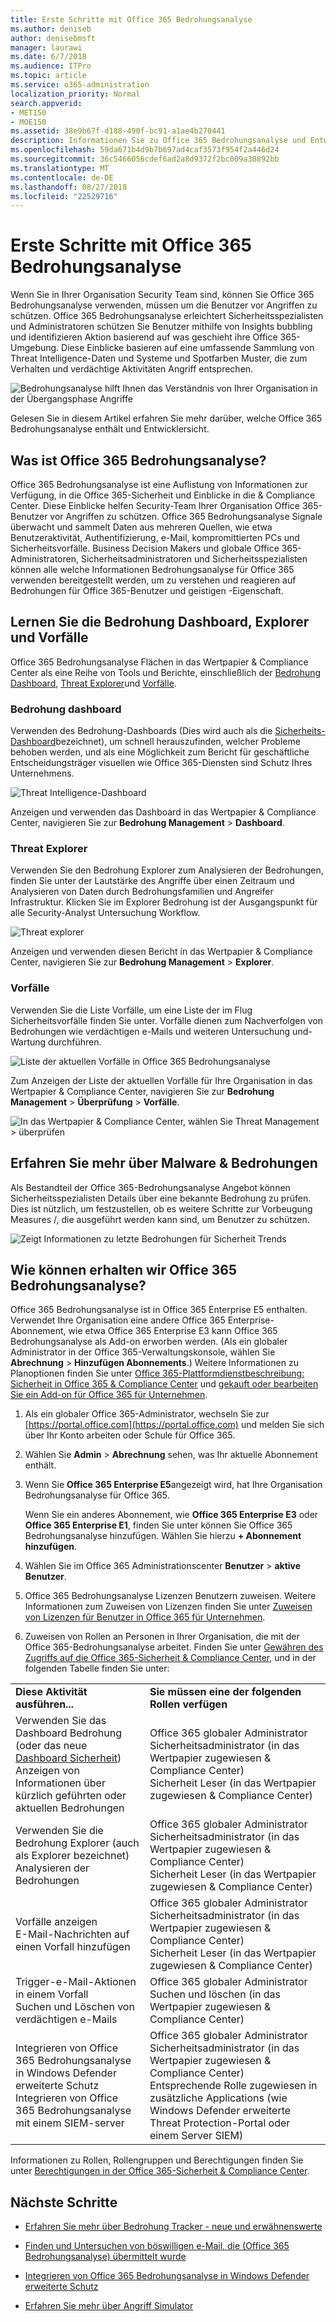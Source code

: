 ```yaml
---
title: Erste Schritte mit Office 365 Bedrohungsanalyse
ms.author: deniseb
author: denisebmsft
manager: laurawi
ms.date: 6/7/2018
ms.audience: ITPro
ms.topic: article
ms.service: o365-administration
localization_priority: Normal
search.appverid:
- MET150
- MOE150
ms.assetid: 38e9b67f-d188-490f-bc91-a1ae4b270441
description: Informationen Sie zu Office 365 Bedrohungsanalyse und Entwicklersicht.
ms.openlocfilehash: 59da671b4d9b7b697ad4caf3573f954f2a446d24
ms.sourcegitcommit: 36c5466056cdef6ad2a8d9372f2bc009a30892bb
ms.translationtype: MT
ms.contentlocale: de-DE
ms.lasthandoff: 08/27/2018
ms.locfileid: "22529716"
---
```

# <a name="get-started-with-office-365-threat-intelligence"></a>Erste Schritte mit Office 365 Bedrohungsanalyse

Wenn Sie in Ihrer Organisation Security Team sind, können Sie Office 365 Bedrohungsanalyse verwenden, müssen um die Benutzer vor Angriffen zu schützen. Office 365 Bedrohungsanalyse erleichtert Sicherheitsspezialisten und Administratoren schützen Sie Benutzer mithilfe von Insights bubbling und identifizieren Aktion basierend auf was geschieht ihre Office 365-Umgebung. Diese Einblicke basieren auf eine umfassende Sammlung von Threat Intelligence-Daten und Systeme und Spotfarben Muster, die zum Verhalten und verdächtige Aktivitäten Angriff entsprechen.
  
![Bedrohungsanalyse hilft Ihnen das Verständnis von Ihrer Organisation in der Übergangsphase Angriffe](media/6ce67cf2-3bbb-4008-9c55-1b4c7af0471f.png)
  
Gelesen Sie in diesem Artikel erfahren Sie mehr darüber, welche Office 365 Bedrohungsanalyse enthält und Entwicklersicht.
  
## <a name="what-is-office-365-threat-intelligence"></a>Was ist Office 365 Bedrohungsanalyse?

Office 365 Bedrohungsanalyse ist eine Auflistung von Informationen zur Verfügung, in die Office 365-Sicherheit und Einblicke in die &amp; Compliance Center. Diese Einblicke helfen Security-Team Ihrer Organisation Office 365-Benutzer vor Angriffen zu schützen. Office 365 Bedrohungsanalyse Signale überwacht und sammelt Daten aus mehreren Quellen, wie etwa Benutzeraktivität, Authentifizierung, e-Mail, kompromittierten PCs und Sicherheitsvorfälle. Business Decision Makers und globale Office 365-Administratoren, Sicherheitsadministratoren und Sicherheitsspezialisten können alle welche Informationen Bedrohungsanalyse für Office 365 verwenden bereitgestellt werden, um zu verstehen und reagieren auf Bedrohungen für Office 365-Benutzer und geistigen -Eigenschaft.
  
## <a name="get-acquainted-with-the-threat-dashboard-explorer-and-incidents"></a>Lernen Sie die Bedrohung Dashboard, Explorer und Vorfälle

Office 365 Bedrohungsanalyse Flächen in das Wertpapier &amp; Compliance Center als eine Reihe von Tools und Berichte, einschließlich der [Bedrohung Dashboard](get-started-with-ti.md#dashboard), [Threat Explorer](get-started-with-ti.md#explorer)und [Vorfälle](get-started-with-ti.md#incidents).
  
### <a name="threat-dashboard"></a>Bedrohung dashboard

Verwenden des Bedrohung-Dashboards (Dies wird auch als die [Sicherheits-Dashboard](security-dashboard.md)bezeichnet), um schnell herauszufinden, welcher Probleme behoben werden, und als eine Möglichkeit zum Bericht für geschäftliche Entscheidungsträger visuellen wie Office 365-Diensten sind Schutz Ihres Unternehmens.
  
![Threat Intelligence-Dashboard](media/ce013a31-3f80-4d09-bb95-bfb7623b8bc4.png)
  
Anzeigen und verwenden das Dashboard in das Wertpapier &amp; Compliance Center, navigieren Sie zur **Bedrohung Management** \> **Dashboard**.
  
### <a name="threat-explorer"></a>Threat Explorer

Verwenden Sie den Bedrohung Explorer zum Analysieren der Bedrohungen, finden Sie unter der Lautstärke des Angriffe über einen Zeitraum und Analysieren von Daten durch Bedrohungsfamilien und Angreifer Infrastruktur. Klicken Sie im Explorer Bedrohung ist der Ausgangspunkt für alle Security-Analyst Untersuchung Workflow.
  
![Threat explorer](media/7a7cecee-17f0-4134-bcb8-7cee3f3c3890.png)
  
Anzeigen und verwenden diesen Bericht in das Wertpapier &amp; Compliance Center, navigieren Sie zur **Bedrohung Management** \> **Explorer**.
  
 ### <a name="incidents"></a>Vorfälle

Verwenden Sie die Liste Vorfälle, um eine Liste der im Flug Sicherheitsvorfälle finden Sie unter. Vorfälle dienen zum Nachverfolgen von Bedrohungen wie verdächtigen e-Mails und weiteren Untersuchung und-Wartung durchführen.
  
![Liste der aktuellen Vorfälle in Office 365 Bedrohungsanalyse](media/acadd4c7-d2de-4146-aeb8-90cfad805a9c.png)
  
Zum Anzeigen der Liste der aktuellen Vorfälle für Ihre Organisation in das Wertpapier &amp; Compliance Center, navigieren Sie zur **Bedrohung Management** \> **Überprüfung** \> **Vorfälle**.
  
![In das Wertpapier &amp; Compliance Center, wählen Sie Threat Management \> überprüfen](media/e0f46454-fa38-40f0-a120-b595614d1d22.png)
  
## <a name="learn-more-about-malware-amp-threats"></a>Erfahren Sie mehr über Malware &amp; Bedrohungen

Als Bestandteil der Office 365-Bedrohungsanalyse Angebot können Sicherheitsspezialisten Details über eine bekannte Bedrohung zu prüfen. Dies ist nützlich, um festzustellen, ob es weitere Schritte zur Vorbeugung Measures /, die ausgeführt werden kann sind, um Benutzer zu schützen.
  
![Zeigt Informationen zu letzte Bedrohungen für Sicherheit Trends](media/11e7d40d-139b-4c56-8d52-c091c8654151.png) 
  
## <a name="how-do-we-get-office-365-threat-intelligence"></a>Wie können erhalten wir Office 365 Bedrohungsanalyse?

Office 365 Bedrohungsanalyse ist in Office 365 Enterprise E5 enthalten. Verwendet Ihre Organisation eine andere Office 365 Enterprise-Abonnement, wie etwa Office 365 Enterprise E3 kann Office 365 Bedrohungsanalyse als Add-on erworben werden. (Als ein globaler Administrator in der Office 365-Verwaltungskonsole, wählen Sie **Abrechnung** \> **Hinzufügen Abonnements**.) Weitere Informationen zu Planoptionen finden Sie unter [Office 365-Plattformdienstbeschreibung: Sicherheit in Office 365 &amp; Compliance Center](https://technet.microsoft.com/en-us/library/dn933793.aspx) und [gekauft oder bearbeiten Sie ein Add-on für Office 365 für Unternehmen](https://support.office.com/article/4e7b57d6-b93b-457d-aecd-0ea58bff07a6).
  
1. Als ein globaler Office 365-Administrator, wechseln Sie zur [https://portal.office.com](https://portal.office.com) und melden Sie sich über Ihr Konto arbeiten oder Schule für Office 365. 
    
2. Wählen Sie **Admin** \> **Abrechnung** sehen, was Ihr aktuelle Abonnement enthält. 
    
3. Wenn Sie **Office 365 Enterprise E5**angezeigt wird, hat Ihre Organisation Bedrohungsanalyse für Office 365.
    
    Wenn Sie ein anderes Abonnement, wie **Office 365 Enterprise E3** oder **Office 365 Enterprise E1**, finden Sie unter können Sie Office 365 Bedrohungsanalyse hinzufügen. Wählen Sie hierzu **+ Abonnement hinzufügen**.
    
4. Wählen Sie im Office 365 Administrationscenter **Benutzer** \> **aktive Benutzer**.
    
5. Office 365 Bedrohungsanalyse Lizenzen Benutzern zuweisen. Weitere Informationen zum Zuweisen von Lizenzen finden Sie unter [Zuweisen von Lizenzen für Benutzer in Office 365 für Unternehmen](https://support.office.com/article/997596b5-4173-4627-b915-36abac6786dc).
    
6. Zuweisen von Rollen an Personen in Ihrer Organisation, die mit der Office 365-Bedrohungsanalyse arbeitet. Finden Sie unter [Gewähren des Zugriffs auf die Office 365-Sicherheit &amp; Compliance Center](grant-access-to-the-security-and-compliance-center.md), und in der folgenden Tabelle finden Sie unter:
    
|||
|:-----|:-----|
|**Diese Aktivität ausführen...** <br/> |**Sie müssen eine der folgenden Rollen verfügen** <br/> |
|Verwenden Sie das Dashboard Bedrohung (oder das neue [Dashboard Sicherheit](security-dashboard.md))  <br/> Anzeigen von Informationen über kürzlich geführten oder aktuellen Bedrohungen  <br/> |Office 365 globaler Administrator  <br/> Sicherheitsadministrator (in das Wertpapier zugewiesen &amp; Compliance Center)  <br/> Sicherheit Leser (in das Wertpapier zugewiesen &amp; Compliance Center)  <br/> |
|Verwenden Sie die Bedrohung Explorer (auch als Explorer bezeichnet)  <br/> Analysieren der Bedrohungen  <br/> |Office 365 globaler Administrator  <br/> Sicherheitsadministrator (in das Wertpapier zugewiesen &amp; Compliance Center)  <br/> Sicherheit Leser (in das Wertpapier zugewiesen &amp; Compliance Center)  <br/> |
|Vorfälle anzeigen  <br/> E-Mail-Nachrichten auf einen Vorfall hinzufügen  <br/> |Office 365 globaler Administrator  <br/> Sicherheitsadministrator (in das Wertpapier zugewiesen &amp; Compliance Center)  <br/> Sicherheit Leser (in das Wertpapier zugewiesen &amp; Compliance Center)  <br/> |
|Trigger-e-Mail-Aktionen in einem Vorfall  <br/> Suchen und Löschen von verdächtigen e-Mails  <br/> |Office 365 globaler Administrator  <br/> Suchen und löschen (in das Wertpapier zugewiesen &amp; Compliance Center)  <br/> |
|Integrieren von Office 365 Bedrohungsanalyse in Windows Defender erweiterte Schutz  <br/> Integrieren von Office 365 Bedrohungsanalyse mit einem SIEM-server  <br/> |Office 365 globaler Administrator  <br/> Sicherheitsadministrator (in das Wertpapier zugewiesen &amp; Compliance Center)  <br/> Entsprechende Rolle zugewiesen in zusätzliche Applications (wie Windows Defender erweiterte Threat Protection-Portal oder einem Server SIEM)  <br/> |
   
Informationen zu Rollen, Rollengruppen und Berechtigungen finden Sie unter [Berechtigungen in der Office 365-Sicherheit &amp; Compliance Center](permissions-in-the-security-and-compliance-center.md).
    
## <a name="next-steps"></a>Nächste Schritte

- [Erfahren Sie mehr über Bedrohung Tracker - neue und erwähnenswerte](threat-trackers.md)
    
- [Finden und Untersuchen von böswilligen e-Mail, die (Office 365 Bedrohungsanalyse) übermittelt wurde](investigate-malicious-email-that-was-delivered.md)
    
- [Integrieren von Office 365 Bedrohungsanalyse in Windows Defender erweiterte Schutz](integrate-office-365-ti-with-wdatp.md)
    
- [Erfahren Sie mehr über Angriff Simulator](attack-simulator.md)
  

